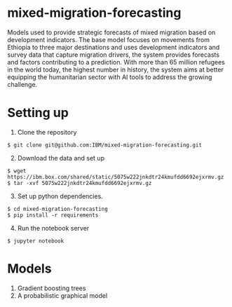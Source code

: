 # mixed-migration-forecasting

Models used to provide strategic forecasts of mixed migration based on development indicators. The base model focuses on movements from Ethiopia to three major destinations and uses development indicators and survey data that capture migration drivers, the system provides forecasts and factors contributing to a prediction. With more than 65 million refugees in the world today, the highest number in history, the system aims at better equipping the humanitarian sector with AI tools to address the growing challenge.

# Setting up

1. Clone the repository
```
$ git clone git@github.com:IBM/mixed-migration-forecasting.git
```

2. Download the data and set up
```
$ wget https://ibm.box.com/shared/static/5075w222jnkdtr24kmufdd6692ejxrmv.gz
$ tar -xvf 5075w222jnkdtr24kmufdd6692ejxrmv.gz
```

3. Set up python dependencies.
```
$ cd mixed-migration-forecasting
$ pip install -r requirements
```

4. Run the notebook server
```
$ jupyter notebook
```

# Models

1. Gradient boosting trees
2. A probabilistic graphical model
